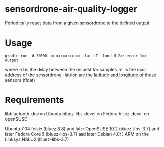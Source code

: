 # sensordrone-air-quality-logger
Periodically reads data from a given sensordrone to the defined output

# Usage

`gradle run -d 30000 -m xx:xx:xx:xx -lat LT -lon LN 2>> error 1>> output`

where -d is the delay between the request for samples
      -m is the mac address of the sensordrone
      -lat/lon are the latitude and longitude of these sensors (float)

# Requirements

libbluetooth-dev on Ubuntu
bluez-libs-devel on Fedora
bluez-devel on openSUSE

Ubuntu 7.04 feisty (bluez 3.8) and later
OpenSUSE 10.2 (bluez-libs-3.7) and later
Fedora Core 6 (bluez-libs-3.7) and later
Debian 4.0r3 ARM on the Linksys NSLU2 (bluez-libs-3.7)

